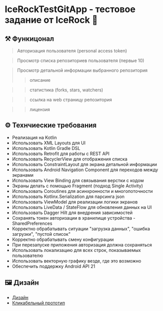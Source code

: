 # IceRockTestGitApp - тестовое задание от IceRock 🚀 
## ⚒ Функицонал
>Авторизация пользователя (personal access token)

>Просмотр списка репозиториев пользователя (первые 10)

>Просмотр детальной информации выбранного репозитория
>>описание

>>статистика (forks, stars, watchers)

>>ссылка на web страницу репозитория

>>лицензия

## ⚙ Технчиеские требования
- Реализация на Kotlin
- Использовать XML Layouts для UI
- Использовать Kotlin Gradle DSL
- Использовать Retrofit для работы с REST API
- Использовать RecyclerView для отображения списка
- Использовать ConstraintLayout для экрана детальной информации
- Использовать Android Navigation Component для переходов между экранами
- Использовать View Binding для связывания верстки с кодом
- Экраны делать с помощью Fragment (подход Single Activity)
- Использовать Coroutines для асинхронности и многопоточности
- Использовать Kotlinx.Serialization для парсинга json
- Использовать ViewModel для реализации логики экранов
- Использовать LiveData / StateFlow для обновления данных на UI
- Использовать Dagger Hilt для внедрения зависимостей
- Сохранять токен авторизации в хранилище устройства - SharedPreferences
- Корректно обрабатывать ситуации "загрузка данных", "ошибка загрузки", "пустой список"
- Корректно обрабатывать смену конфигурации
- При перезапуске приложения авторизация должна сохраняться
- Использовать локализацию для всех строк, показываемых пользователю
- Использовать векторную графику везде, где это возможно
- Обеспечить поддержку Android API 21

## 🖼 Дизайн
- [Дизайн]
- [Кликабельный прототип]

[//]: links
[Дизайн]: https://www.figma.com/file/Mh3ga5XAzyJNCY87NBp01G/Git_test-Android?node-id=2113%3A3136
[Кликабельный прототип]: https://www.figma.com/proto/Mh3ga5XAzyJNCY87NBp01G/Git_test-Android?node-id=4%3A600&scaling=min-zoom&page-id=0%3A1&starting-point-node-id=4%3A645

